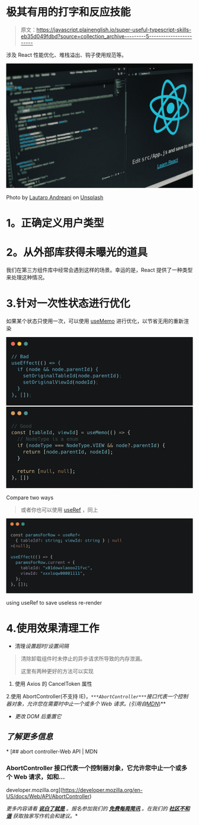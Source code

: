 # 极其有用的打字和反应技能

> 原文：<https://javascript.plainenglish.io/super-useful-typescript-skills-eb35d049fdbd?source=collection_archive---------5----------------------->

涉及 React 性能优化、堆栈溢出、钩子使用规范等。

![](img/68feb18d87a7a32bbc325a092e999d33.png)

Photo by [Lautaro Andreani](https://unsplash.com/@lautaroandreani?utm_source=medium&utm_medium=referral) on [Unsplash](https://unsplash.com?utm_source=medium&utm_medium=referral)

# **1。正确定义用户类型**

# **2。从外部库获得未曝光的道具**

我们在第三方组件库中经常会遇到这样的场景。幸运的是，React 提供了一种类型来处理这种情况。

# 3.针对一次性状态进行优化

如果某个状态只使用一次，可以使用 [useMemo](https://reactjs.org/docs/hooks-reference.html#usememo) 进行优化，以节省无用的重新渲染

![](img/ab4e13e97b86f27eab7e0c232747d83a.png)![](img/a20c2506ec53150bd5dfac6bca23a609.png)

Compare two ways

> 或者你也可以使用 [useRef](https://reactjs.org/docs/hooks-reference.html#useref) ，同上

![](img/18ef395494c180a9ad41f3edea803f99.png)

using useRef to save useless re-render

# 4.使用效果清理工作

*   清理*设置超时/设置间隔*

> 清除卸载组件时未停止的异步请求所导致的内存泄漏。
> 
> 这里有两种更好的方法可以实现

1.  使用 Axios 的 CancelToken 属性

2.使用 AbortController(不支持 IE)，*`***AbortController***`*接口代表一个控制器对象，允许您在需要时中止一个或多个 Web 请求。(引用自*[*MDN*](https://developer.mozilla.org/en-US/docs/Web/API/AbortController)*)**

*   *更改 DOM 后重置它*

## *了解更多信息*

*[](https://developer.mozilla.org/en-US/docs/Web/API/AbortController) [## abort controller-Web API | MDN

### AbortController 接口代表一个控制器对象，它允许您中止一个或多个 Web 请求，如和…

developer.mozilla.org](https://developer.mozilla.org/en-US/docs/Web/API/AbortController) 

*更多内容请看* [***说白了就是***](http://plainenglish.io/) *。报名参加我们的* [***免费每周简讯***](http://newsletter.plainenglish.io/) *。在我们的* [***社区不和谐***](https://discord.gg/GtDtUAvyhW) *获取独家写作机会和建议。**